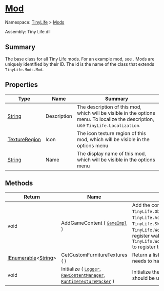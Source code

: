 # [Mod](./Mod.md)

Namespace: [TinyLife]() > [Mods]()

Assembly: Tiny Life.dll

## Summary
The base class for all Tiny Life mods.  For an example mod, see <see href="https://github.com/Ellpeck/TinyLifeExampleMod" />.  Mods are uniquely identified by their ID. The id is the name of the class that extends `TinyLife.Mods.Mod`.

## Properties

| Type | Name | Summary | 
| --- | --- | --- | 
| [String](https://docs.microsoft.com/en-us/dotnet/api/System.String) | Description | The description of this mod, which will be visible in the options menu.  To localize the description, use `TinyLife.Localization`. | 
| [TextureRegion](./Mod.md) | Icon | The icon texture region of this mod, which will be visible in the options menu | 
| [String](https://docs.microsoft.com/en-us/dotnet/api/System.String) | Name | The display name of this mod, which will be visible in the options menu | 


## Methods

| Return | Name | Summary | 
| --- | --- | --- | 
| void | AddGameContent ( [`GameImpl`](./../GameImpl.md) ) | Add the content that this mod provides for the given `TinyLife.GameImpl` instance. The following ways of content registration are supported:  `TinyLife.Objects.FurnitureType.Register(TinyLife.Objects.FurnitureType.TypeSettings)` to register furniture types,  `TinyLife.Actions.ActionType.Register(TinyLife.Actions.ActionType.TypeSettings)` to register action types,  `TinyLife.Objects.Clothes.Register(TinyLife.Objects.Clothes)` to register clothes (and hair),  `TinyLife.Skills.SkillType.Register(TinyLife.Skills.SkillType)` to register skills,  `TinyLife.World.Wallpaper.Register(System.String,System.Int32,MLEM.Textures.UniformTextureAtlas,Microsoft.Xna.Framework.Point,TinyLife.Utilities.ColorScheme,MLEM.Textures.TextureRegion)` to register wallpapers,  `TinyLife.World.Tile.Register(System.String,System.Int32,MLEM.Textures.TextureRegion,TinyLife.Utilities.ColorScheme,System.Single,System.Boolean,System.Boolean,MLEM.Textures.TextureRegion)` to register tiles. | 
| [IEnumerable](https://docs.microsoft.com/en-us/dotnet/api/System.Collections.Generic.IEnumerable-1)\<[String](https://docs.microsoft.com/en-us/dotnet/api/System.String)> | GetCustomFurnitureTextures (  ) | Return a list of paths (relative to this mod's Content directory) to textures that contain the texture regions used by this mod's custom `TinyLife.Objects.FurnitureType`s.  Note that the furniture texture needs to have an associated `MLEM.Data.DataTextureAtlas` file in the same location, but with the .atlas file extension.  By default, an empty `System.Collections.Generic.IEnumerable`1` is returned. | 
| void | Initialize ( [`Logger`](./Mod.md), [`RawContentManager`](./Mod.md), [`RuntimeTexturePacker`](./Mod.md) ) | Initialize the data for this mod, including textures, sounds and other data.  The `MLEM.Data.Content.RawContentManager` is a variation of MonoGame's `Microsoft.Xna.Framework.Content.ContentManager` and should be used to load mod content. | 


